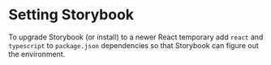 # Setting Storybook
To upgrade Storybook (or install) to a newer React temporary add `react` and `typescript` to `package.json` dependencies so that Storybook can figure out the environment.  
